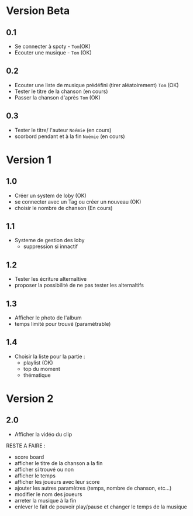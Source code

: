 # Version Beta
 ## 0.1
 - Se connecter à spoty - `Tom`(OK)
 - Ecouter une musique - `Tom` (OK)
 ## 0.2
 - Ecouter une liste de musique prédéfini (tirer aléatoirement) `Tom` (OK)
 - Tester le titre de la chanson (en cours)
 - Passer la chanson d'après `Tom` (OK)
 ## 0.3
 - Tester le titre/ l'auteur `Noémie` (en cours)
 - scorbord pendant et à la fin `Noémie` (en cours)
# Version 1
## 1.0
 - Créer un system de loby (OK)
 - se connecter avec un Tag ou créer un nouveau (OK)
 - choisir le nombre de chanson (En cours)
## 1.1
 - Systeme de gestion des loby
   - suppression si innactif
## 1.2
 - Tester les écriture alternaltive
 - proposer la possibilité de ne pas tester les alternaltifs
## 1.3
 - Afficher le photo de l'album 
 - temps limité pour trouvé (paramétrable)
## 1.4
 - Choisir la liste pour la partie :
    - playlist (OK)
    - top du moment
    - thématique
# Version 2
## 2.0
 - Afficher la vidéo du clip



 RESTE A FAIRE :
 - score board
 - afficher le titre de la chanson a la fin
 - afficher si trouvé ou non
 - afficher le temps
 - afficher les joueurs avec leur score
 - ajouter les autres paramètres (temps, nombre de chanson, etc...)
 - modifier le nom des joueurs
 - arreter la musique à la fin
 - enlever le fait de pouvoir play/pause et changer le temps de la musique